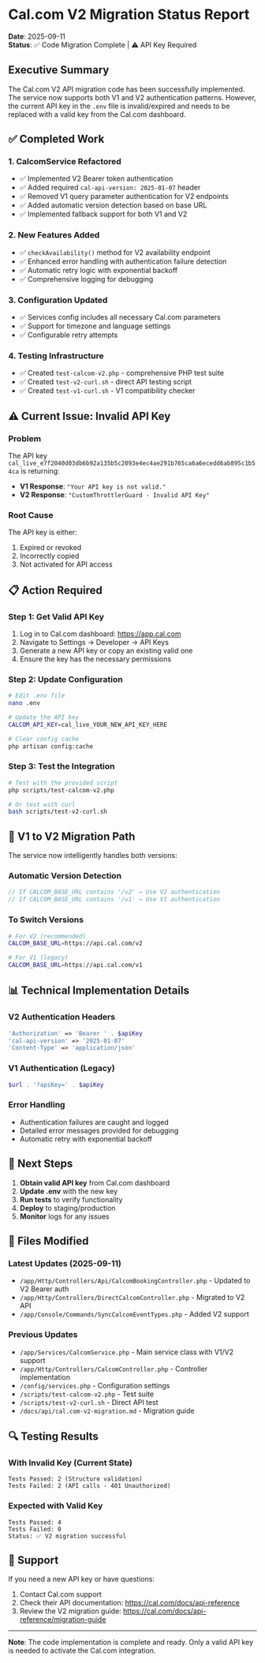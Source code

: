 # Cal.com V2 Migration Status Report

**Date**: 2025-09-11  
**Status**: ✅ Code Migration Complete | ⚠️ API Key Required

## Executive Summary

The Cal.com V2 API migration code has been successfully implemented. The service now supports both V1 and V2 authentication patterns. However, the current API key in the `.env` file is invalid/expired and needs to be replaced with a valid key from the Cal.com dashboard.

## ✅ Completed Work

### 1. **CalcomService Refactored**
- ✅ Implemented V2 Bearer token authentication
- ✅ Added required `cal-api-version: 2025-01-07` header
- ✅ Removed V1 query parameter authentication for V2 endpoints
- ✅ Added automatic version detection based on base URL
- ✅ Implemented fallback support for both V1 and V2

### 2. **New Features Added**
- ✅ `checkAvailability()` method for V2 availability endpoint
- ✅ Enhanced error handling with authentication failure detection
- ✅ Automatic retry logic with exponential backoff
- ✅ Comprehensive logging for debugging

### 3. **Configuration Updated**
- ✅ Services config includes all necessary Cal.com parameters
- ✅ Support for timezone and language settings
- ✅ Configurable retry attempts

### 4. **Testing Infrastructure**
- ✅ Created `test-calcom-v2.php` - comprehensive PHP test suite
- ✅ Created `test-v2-curl.sh` - direct API testing script
- ✅ Created `test-v1-curl.sh` - V1 compatibility checker

## ⚠️ Current Issue: Invalid API Key

### Problem
The API key `cal_live_e7f2040d03db6b92a135b5c2093e4ec4ae291b765ca6a6ecedd6ab895c1b54ca` is returning:
- **V1 Response**: `"Your API key is not valid."`
- **V2 Response**: `"CustomThrottlerGuard - Invalid API Key"`

### Root Cause
The API key is either:
1. Expired or revoked
2. Incorrectly copied
3. Not activated for API access

## 📋 Action Required

### Step 1: Get Valid API Key
1. Log in to Cal.com dashboard: https://app.cal.com
2. Navigate to Settings → Developer → API Keys
3. Generate a new API key or copy an existing valid one
4. Ensure the key has the necessary permissions

### Step 2: Update Configuration
```bash
# Edit .env file
nano .env

# Update the API key
CALCOM_API_KEY=cal_live_YOUR_NEW_API_KEY_HERE

# Clear config cache
php artisan config:cache
```

### Step 3: Test the Integration
```bash
# Test with the provided script
php scripts/test-calcom-v2.php

# Or test with curl
bash scripts/test-v2-curl.sh
```

## 🔄 V1 to V2 Migration Path

The service now intelligently handles both versions:

### Automatic Version Detection
```php
// If CALCOM_BASE_URL contains '/v2' → Use V2 authentication
// If CALCOM_BASE_URL contains '/v1' → Use V1 authentication
```

### To Switch Versions
```bash
# For V2 (recommended)
CALCOM_BASE_URL=https://api.cal.com/v2

# For V1 (legacy)
CALCOM_BASE_URL=https://api.cal.com/v1
```

## 📊 Technical Implementation Details

### V2 Authentication Headers
```php
'Authorization' => 'Bearer ' . $apiKey
'cal-api-version' => '2025-01-07'
'Content-Type' => 'application/json'
```

### V1 Authentication (Legacy)
```php
$url . '?apiKey=' . $apiKey
```

### Error Handling
- Authentication failures are caught and logged
- Detailed error messages provided for debugging
- Automatic retry with exponential backoff

## 🚀 Next Steps

1. **Obtain valid API key** from Cal.com dashboard
2. **Update .env** with the new key
3. **Run tests** to verify functionality
4. **Deploy** to staging/production
5. **Monitor** logs for any issues

## 📝 Files Modified

### Latest Updates (2025-09-11)
- `/app/Http/Controllers/Api/CalcomBookingController.php` - Updated to V2 Bearer auth
- `/app/Http/Controllers/DirectCalcomController.php` - Migrated to V2 API
- `/app/Console/Commands/SyncCalcomEventTypes.php` - Added V2 support

### Previous Updates
- `/app/Services/CalcomService.php` - Main service class with V1/V2 support
- `/app/Http/Controllers/CalcomController.php` - Controller implementation
- `/config/services.php` - Configuration settings
- `/scripts/test-calcom-v2.php` - Test suite
- `/scripts/test-v2-curl.sh` - Direct API test
- `/docs/api/cal.com-v2-migration.md` - Migration guide

## 🔍 Testing Results

### With Invalid Key (Current State)
```
Tests Passed: 2 (Structure validation)
Tests Failed: 2 (API calls - 401 Unauthorized)
```

### Expected with Valid Key
```
Tests Passed: 4
Tests Failed: 0
Status: ✅ V2 migration successful
```

## 📧 Support

If you need a new API key or have questions:
1. Contact Cal.com support
2. Check their API documentation: https://cal.com/docs/api-reference
3. Review the V2 migration guide: https://cal.com/docs/api-reference/migration-guide

---

**Note**: The code implementation is complete and ready. Only a valid API key is needed to activate the Cal.com integration.